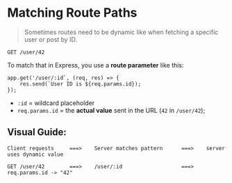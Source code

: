 # Matching Route Paths

> Sometimes routes need to be dynamic like when fetching a specific user or post by ID.

`GET /user/42`

To match that in Express, you use a **route parameter** like this:

```
app.get('/user/:id`, (req, res) => {
    res.send(`User ID is ${req.params.id});
});
```

- `:id` = wildcard placeholder
- `req.params.id` = the **actual value** sent in the URL (`42` in `/user/42`);

## Visual Guide:

```
Client requests     ===>    Server matches pattern      ===>    server uses dynamic value

GET /user/42        ===>    /user/:id                   ===> req.params.id -> "42"

```
